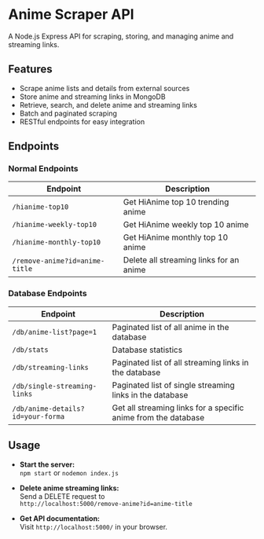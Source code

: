 # Anime Scraper API

A Node.js Express API for scraping, storing, and managing anime and streaming links.

## Features

- Scrape anime lists and details from external sources
- Store anime and streaming links in MongoDB
- Retrieve, search, and delete anime and streaming links
- Batch and paginated scraping
- RESTful endpoints for easy integration

## Endpoints

### Normal Endpoints

| Endpoint | Description |
|----------|-------------|
| `/hianime-top10` | Get HiAnime top 10 trending anime |
| `/hianime-weekly-top10` | Get HiAnime weekly top 10 anime |
| `/hianime-monthly-top10` | Get HiAnime monthly top 10 anime |
| `/remove-anime?id=anime-title` | Delete all streaming links for an anime |

### Database Endpoints

| Endpoint | Description |
|----------|-------------|
| `/db/anime-list?page=1` | Paginated list of all anime in the database |
| `/db/stats` | Database statistics |
| `/db/streaming-links` | Paginated list of all streaming links in the database |
| `/db/single-streaming-links` | Paginated list of single streaming links in the database |
| `/db/anime-details?id=your-forma` | Get all streaming links for a specific anime from the database |

## Usage

- **Start the server:**  
  `npm start` or `nodemon index.js`

- **Delete anime streaming links:**  
  Send a DELETE request to  
  `http://localhost:5000/remove-anime?id=anime-title`

- **Get API documentation:**  
  Visit `http://localhost:5000/` in your browser.

##
